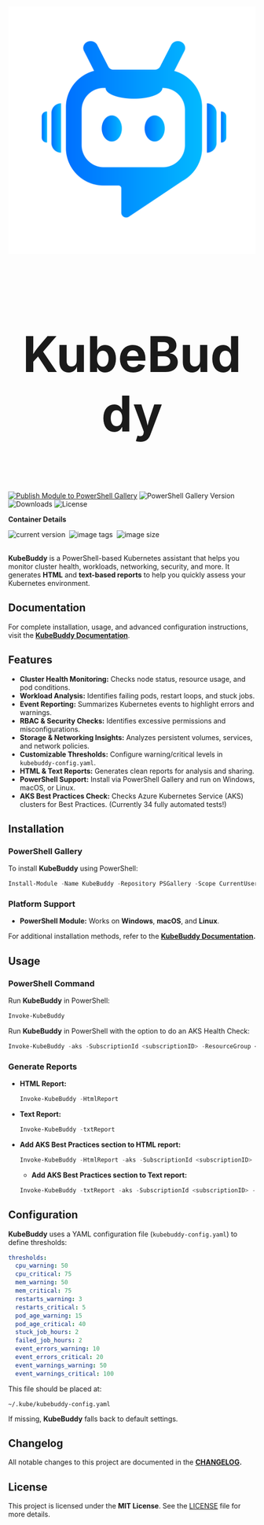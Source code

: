 <p align="center">
  <img src="./images/KubeBuddy.png" />
</p>

<h1 align="center" style="font-size: 100px;">
  <b>KubeBuddy</b>
</h1>

</br>

[![Publish Module to PowerShell Gallery](https://github.com/KubeDeckio/KubeBuddy/actions/workflows/publish-psgal.yml/badge.svg)](https://github.com/KubeDeckio/KubeBuddy/actions/workflows/publish-psgal.yml)
![PowerShell Gallery Version](https://img.shields.io/powershellgallery/v/KubeBuddy.svg)
![Downloads](https://img.shields.io/powershellgallery/dt/KubeBuddy.svg)
![License](https://img.shields.io/github/license/KubeDeckIo/KubeBuddy.svg)

**Container Details**

<!-- Option 2: flexbox for modern browsers -->
<div style="display: flex; gap: 0.5rem; align-items: center;">
  <img src="https://ghcr-badge.egpl.dev/kubedeckio/kubebuddy/latest_tag?color=%2344cc11&ignore=latest&label=current+version&trim=" alt="current version">
  <img src="https://ghcr-badge.egpl.dev/kubedeckio/kubebuddy/tags?color=%2344cc11&ignore=latest&n=3&label=image+tags&trim="         alt="image tags">
  <img src="https://ghcr-badge.egpl.dev/kubedeckio/kubebuddy/size?color=%2344cc11&tag=latest&label=image+size&trim="          alt="image size">
</div>

</br>

**KubeBuddy** is a PowerShell-based Kubernetes assistant that helps you monitor cluster health, workloads, networking, security, and more. It generates **HTML** and **text-based reports** to help you quickly assess your Kubernetes environment.

## Documentation

For complete installation, usage, and advanced configuration instructions, visit the **[KubeBuddy Documentation](https://kubebuddy.kubedeck.io)**.


## Features

- **Cluster Health Monitoring:** Checks node status, resource usage, and pod conditions.
- **Workload Analysis:** Identifies failing pods, restart loops, and stuck jobs.
- **Event Reporting:** Summarizes Kubernetes events to highlight errors and warnings.
- **RBAC & Security Checks:** Identifies excessive permissions and misconfigurations.
- **Storage & Networking Insights:** Analyzes persistent volumes, services, and network policies.
- **Customizable Thresholds:** Configure warning/critical levels in `kubebuddy-config.yaml`.
- **HTML & Text Reports:** Generates clean reports for analysis and sharing.
- **PowerShell Support:** Install via PowerShell Gallery and run on Windows, macOS, or Linux.
- **AKS Best Practices Check:** Checks Azure Kubernetes Service (AKS) clusters for Best Practices. (Currently 34 fully automated tests!)


## Installation

### **PowerShell Gallery**

To install **KubeBuddy** using PowerShell:

```powershell
Install-Module -Name KubeBuddy -Repository PSGallery -Scope CurrentUser
```

### **Platform Support**
- **PowerShell Module:** Works on **Windows**, **macOS**, and **Linux**.

For additional installation methods, refer to the **[KubeBuddy Documentation](https://kubebuddy.kubedeck.io).**


## Usage

### **PowerShell Command**
Run **KubeBuddy** in PowerShell:
```powershell
Invoke-KubeBuddy
```
Run **KubeBuddy** in PowerShell with the option to do an AKS Health Check:
```powershell
Invoke-KubeBuddy -aks -SubscriptionId <subscriptionID> -ResourceGroup <resourceGroup> -ClusterName <clusterName>
```

### **Generate Reports**
- **HTML Report:**
  ```powershell
  Invoke-KubeBuddy -HtmlReport
  ```
- **Text Report:**
  ```powershell
  Invoke-KubeBuddy -txtReport
  ```
- **Add AKS Best Practices section to HTML report:**
  ```powershell
  Invoke-KubeBuddy -HtmlReport -aks -SubscriptionId <subscriptionID> -ResourceGroup <resourceGroup> -ClusterName <clusterName>
  ```
  - **Add AKS Best Practices section to Text report:**
  ```powershell
  Invoke-KubeBuddy -txtReport -aks -SubscriptionId <subscriptionID> -ResourceGroup <resourceGroup> -ClusterName <clusterName>
  ```


## Configuration

**KubeBuddy** uses a YAML configuration file (`kubebuddy-config.yaml`) to define thresholds:

```yaml
thresholds:
  cpu_warning: 50
  cpu_critical: 75
  mem_warning: 50
  mem_critical: 75
  restarts_warning: 3
  restarts_critical: 5
  pod_age_warning: 15
  pod_age_critical: 40
  stuck_job_hours: 2
  failed_job_hours: 2
  event_errors_warning: 10
  event_errors_critical: 20
  event_warnings_warning: 50
  event_warnings_critical: 100
```

This file should be placed at:
```
~/.kube/kubebuddy-config.yaml
```

If missing, **KubeBuddy** falls back to default settings.


## Changelog

All notable changes to this project are documented in the **[CHANGELOG](./CHANGELOG.md).**


## License

This project is licensed under the **MIT License**. See the [LICENSE](./LICENSE) file for more details.

